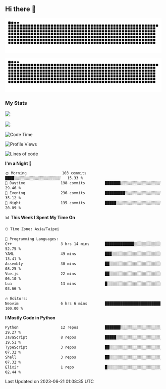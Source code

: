 ## Hi there 👋

<div align="center">

![GitHub Snake Light](https://raw.githubusercontent.com/CSY54/CSY54/snake/github-snake.svg#gh-light-mode-only)

![GitHub Snake dark](https://raw.githubusercontent.com/CSY54/CSY54/snake/github-snake-dark.svg#gh-dark-mode-only)

</div>

### My Stats

![](https://github-readme-stats.vercel.app/api?username=CSY54&theme=nord&show_icons=true)

![](https://github-readme-stats.vercel.app/api/top-langs/?username=CSY54&theme=nord&layout=compact&card_width=445)

<!--START_SECTION:waka-->
![Code Time](http://img.shields.io/badge/Code%20Time-1%2C720%20hrs%2056%20mins-blue)

![Profile Views](http://img.shields.io/badge/Profile%20Views-1-blue)

![Lines of code](https://img.shields.io/badge/From%20Hello%20World%20I%27ve%20Written-451.9%20thousand%20lines%20of%20code-blue)

**I'm a Night 🦉** 

```text
🌞 Morning                103 commits         ████░░░░░░░░░░░░░░░░░░░░░   15.33 % 
🌆 Daytime                198 commits         ███████░░░░░░░░░░░░░░░░░░   29.46 % 
🌃 Evening                236 commits         █████████░░░░░░░░░░░░░░░░   35.12 % 
🌙 Night                  135 commits         █████░░░░░░░░░░░░░░░░░░░░   20.09 % 
```


📊 **This Week I Spent My Time On** 

```text
🕑︎ Time Zone: Asia/Taipei

💬 Programming Languages: 
C++                      3 hrs 14 mins       █████████████░░░░░░░░░░░░   52.75 % 
YAML                     49 mins             ███░░░░░░░░░░░░░░░░░░░░░░   13.41 % 
Assembly                 30 mins             ██░░░░░░░░░░░░░░░░░░░░░░░   08.25 % 
Vue.js                   22 mins             ██░░░░░░░░░░░░░░░░░░░░░░░   06.10 % 
Lua                      13 mins             █░░░░░░░░░░░░░░░░░░░░░░░░   03.66 % 

🔥 Editors: 
Neovim                   6 hrs 6 mins        █████████████████████████   100.00 % 
```

**I Mostly Code in Python** 

```text
Python                   12 repos            ███████░░░░░░░░░░░░░░░░░░   29.27 % 
JavaScript               8 repos             █████░░░░░░░░░░░░░░░░░░░░   19.51 % 
TypeScript               3 repos             ██░░░░░░░░░░░░░░░░░░░░░░░   07.32 % 
Shell                    3 repos             ██░░░░░░░░░░░░░░░░░░░░░░░   07.32 % 
Elixir                   1 repo              █░░░░░░░░░░░░░░░░░░░░░░░░   02.44 % 
```




 Last Updated on 2023-06-21 01:08:35 UTC
<!--END_SECTION:waka-->

<!--
**CSY54/CSY54** is a ✨ _special_ ✨ repository because its `README.md` (this file) appears on your GitHub profile.

Here are some ideas to get you started:

- 🔭 I’m currently working on ...
- 🌱 I’m currently learning ...
- 👯 I’m looking to collaborate on ...
- 🤔 I’m looking for help with ...
- 💬 Ask me about ...
- 📫 How to reach me: ...
- 😄 Pronouns: ...
- ⚡ Fun fact: ...
-->
